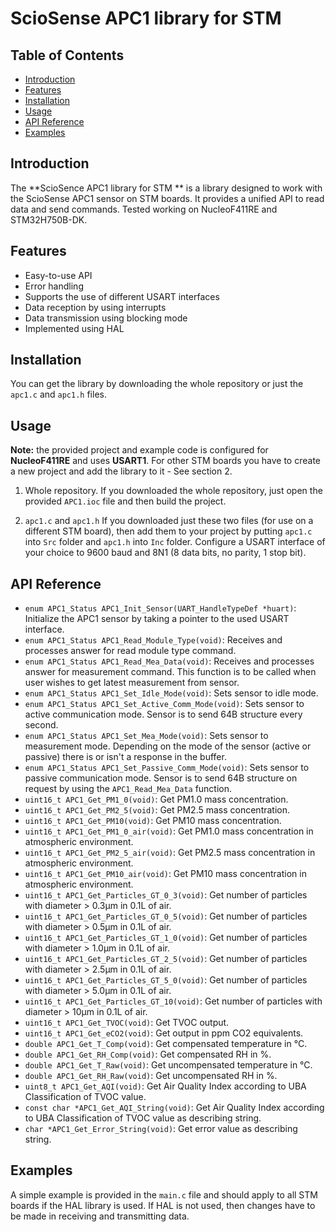 
# ScioSense APC1 library for STM

## Table of Contents
- [Introduction](#introduction)
- [Features](#features)
- [Installation](#installation)
- [Usage](#usage)
- [API Reference](#api-reference)
- [Examples](#examples)

  

## Introduction

The **ScioSence APC1 library for STM ** is a library designed to work with the ScioSense APC1 sensor on STM boards. It provides a unified API to read data
and send commands. Tested working on NucleoF411RE and STM32H750B-DK.

## Features
- Easy-to-use API
- Error handling
- Supports the use of different USART interfaces
- Data reception by using interrupts
- Data transmission using blocking mode
- Implemented using HAL

  

## Installation
You can get the library by downloading the whole repository or just the `apc1.c` and `apc1.h` files.

  

## Usage
**Note:** the provided project and example code is configured for **NucleoF411RE** and uses **USART1**.
For other STM boards you have to create a new project and add the library to it - See section 2.

1. Whole repository.
If you downloaded the whole repository, just open the provided `APC1.ioc` file and then build the project.


2. `apc1.c` and `apc1.h`
If you downloaded just these two files (for use on a different STM board), then add them to your project
by putting `apc1.c` into `Src` folder and `apc1.h` into `Inc` folder. Configure a USART interface of your
choice to 9600 baud and 8N1 (8 data bits, no parity, 1 stop bit).


## API Reference

- `enum APC1_Status APC1_Init_Sensor(UART_HandleTypeDef *huart)`: Initialize the APC1 sensor by taking a pointer to the used USART interface.
- `enum APC1_Status APC1_Read_Module_Type(void)`: Receives and processes answer for read module type command.
- `enum APC1_Status APC1_Read_Mea_Data(void)`: Receives and processes answer for measurement command.
This function is to be called when user wishes to get latest measurement from sensor.
- `enum APC1_Status APC1_Set_Idle_Mode(void)`: Sets sensor to idle mode.
- `enum APC1_Status APC1_Set_Active_Comm_Mode(void)`: Sets sensor to active communication mode.
Sensor is to send 64B structure every second.
- `enum APC1_Status APC1_Set_Mea_Mode(void)`: Sets sensor to measurement mode.
Depending on the mode of the sensor (active or passive) there is or isn't a response in the buffer.
- `enum APC1_Status APC1_Set_Passive_Comm_Mode(void)`: Sets sensor to passive communication mode.
Sensor is to send 64B structure on request by using the `APC1_Read_Mea_Data` function.
- `uint16_t APC1_Get_PM1_0(void)`: Get PM1.0 mass concentration.
- `uint16_t APC1_Get_PM2_5(void)`: Get PM2.5 mass concentration.
- `uint16_t APC1_Get_PM10(void)`: Get PM10 mass concentration.
- `uint16_t APC1_Get_PM1_0_air(void)`: Get PM1.0 mass concentration in atmospheric environment.
- `uint16_t APC1_Get_PM2_5_air(void)`: Get PM2.5 mass concentration in atmospheric environment.
- `uint16_t APC1_Get_PM10_air(void)`: Get PM10 mass concentration in atmospheric environment.
- `uint16_t APC1_Get_Particles_GT_0_3(void)`: Get number of particles with diameter > 0.3µm in 0.1L of air.
- `uint16_t APC1_Get_Particles_GT_0_5(void)`: Get number of particles with diameter > 0.5µm in 0.1L of air.
- `uint16_t APC1_Get_Particles_GT_1_0(void)`: Get number of particles with diameter > 1.0µm in 0.1L of air.
- `uint16_t APC1_Get_Particles_GT_2_5(void)`: Get number of particles with diameter > 2.5µm in 0.1L of air.
- `uint16_t APC1_Get_Particles_GT_5_0(void)`: Get number of particles with diameter > 5.0µm in 0.1L of air.
- `uint16_t APC1_Get_Particles_GT_10(void)`: Get number of particles with diameter > 10µm in 0.1L of air.
- `uint16_t APC1_Get_TVOC(void)`: Get TVOC output.
- `uint16_t APC1_Get_eCO2(void)`: Get output in ppm CO2 equivalents.
- `double APC1_Get_T_Comp(void)`: Get compensated temperature in °C.
- `double APC1_Get_RH_Comp(void)`: Get compensated RH in %.
- `double APC1_Get_T_Raw(void)`: Get uncompensated temperature in °C.
- `double APC1_Get_RH_Raw(void)`: Get uncompensated RH in %.
- `uint8_t APC1_Get_AQI(void)`: Get Air Quality Index according to UBA Classification of TVOC value.
- `const char *APC1_Get_AQI_String(void)`: Get Air Quality Index according to UBA Classification of TVOC value as describing string.
- `char *APC1_Get_Error_String(void)`: Get error value as describing string.


## Examples
A simple example is provided in the `main.c` file and should apply to all STM boards if the HAL library is used.
If HAL is not used, then changes have to be made in receiving and transmitting data.